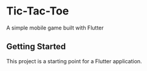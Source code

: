 # Tic-Tac-Toe

A simple mobile game built with Flutter 

## Getting Started

This project is a starting point for a Flutter application.

